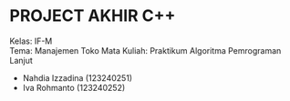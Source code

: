 PROJECT AKHIR C++
===============================
Kelas: IF-M     
Tema: Manajemen Toko
Mata Kuliah: Praktikum Algoritma Pemrograman Lanjut
- Nahdia Izzadina (123240251)
- Iva Rohmanto (123240252)
